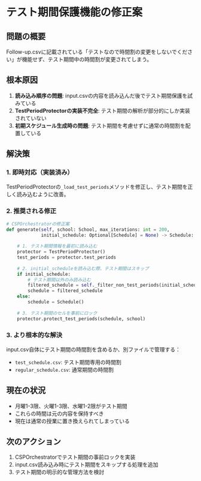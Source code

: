 # テスト期間保護機能の修正案

## 問題の概要
Follow-up.csvに記載されている「テストなので時間割の変更をしないでください」が機能せず、テスト期間中の時間割が変更されてしまう。

## 根本原因
1. **読み込み順序の問題**: input.csvの内容を読み込んだ後でテスト期間保護を試みている
2. **TestPeriodProtectorの実装不完全**: テスト期間の解析が部分的にしか実装されていない
3. **初期スケジュール生成時の問題**: テスト期間を考慮せずに通常の時間割を配置している

## 解決策

### 1. 即時対応（実装済み）
TestPeriodProtectorの`_load_test_periods`メソッドを修正し、テスト期間を正しく読み込むように改善。

### 2. 推奨される修正
```python
# CSPOrchestratorの修正案
def generate(self, school: School, max_iterations: int = 200,
             initial_schedule: Optional[Schedule] = None) -> Schedule:
    
    # 1. テスト期間情報を最初に読み込む
    protector = TestPeriodProtector()
    test_periods = protector.test_periods
    
    # 2. initial_scheduleを読み込む際、テスト期間はスキップ
    if initial_schedule:
        # テスト期間以外のみ読み込む
        filtered_schedule = self._filter_non_test_periods(initial_schedule, test_periods)
        schedule = filtered_schedule
    else:
        schedule = Schedule()
    
    # 3. テスト期間のセルを事前にロック
    protector.protect_test_periods(schedule, school)
```

### 3. より根本的な解決
input.csv自体にテスト期間の時間割を含めるか、別ファイルで管理する：
- `test_schedule.csv`: テスト期間専用の時間割
- `regular_schedule.csv`: 通常期間の時間割

## 現在の状況
- 月曜1-3限、火曜1-3限、水曜1-2限がテスト期間
- これらの時間は元の内容を保持すべき
- 現在は通常の授業に置き換えられてしまっている

## 次のアクション
1. CSPOrchestratorでテスト期間の事前ロックを実装
2. input.csv読み込み時にテスト期間をスキップする処理を追加
3. テスト期間の明示的な管理方法を検討